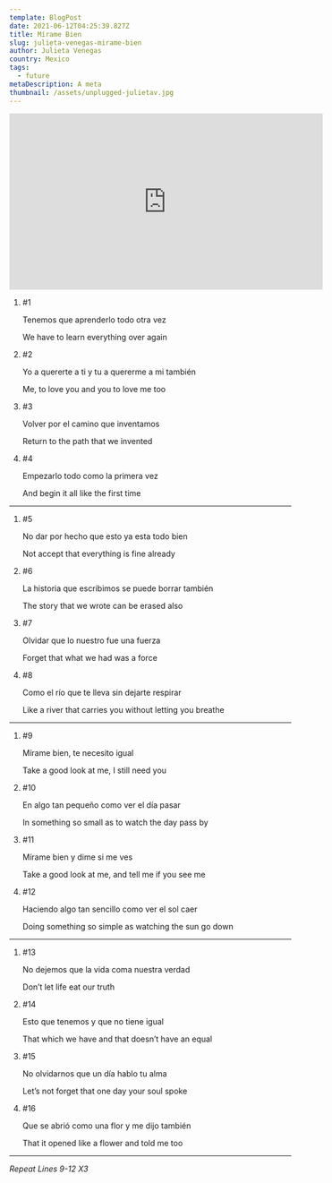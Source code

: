 ```yaml
---
template: BlogPost
date: 2021-06-12T04:25:39.827Z
title: Mírame Bien
slug: julieta-venegas-mirame-bien
author: Julieta Venegas
country: Mexico
tags:
  - future
metaDescription: A meta
thumbnail: /assets/unplugged-julietav.jpg
---
```

<iframe width="560" height="315" src="https://www.youtube.com/embed/tC_p0KJCNow" frameborder="0" allow="accelerometer; autoplay; encrypted-media; gyroscope; picture-in-picture" allowfullscreen></iframe>

1. \#1

   Tenemos que aprenderlo todo otra vez

   We have to learn everything over again
2. \#2

   Yo a quererte a ti y tu a quererme a mi también

   Me, to love you and you to love me too
3. \#3

   Volver por el camino que inventamos

   Return to the path that we invented
4. \#4

   Empezarlo todo como la primera vez

   And begin it all like the first time

- - -

1. \#5

   No dar por hecho que esto ya esta todo bien

   Not accept that everything is fine already
2. \#6

   La historia que escribimos se puede borrar también

   The story that we wrote can be erased also
3. \#7

   Olvidar que lo nuestro fue una fuerza

   Forget that what we had was a force
4. \#8

   Como el río que te lleva sin dejarte respirar

   Like a river that carries you without letting you breathe

- - -

1. \#9

   Mírame bien, te necesito igual

   Take a good look at me, I still need you
2. \#10

   En algo tan pequeño como ver el día pasar

   In something so small as to watch the day pass by
3. \#11

   Mírame bien y dime si me ves

   Take a good look at me, and tell me if you see me
4. \#12

   Haciendo algo tan sencillo como ver el sol caer

   Doing something so simple as watching the sun go down

- - -

1. \#13

   No dejemos que la vida coma nuestra verdad

   Don’t let life eat our truth
2. \#14

   Esto que tenemos y que no tiene igual

   That which we have and that doesn’t have an equal
3. \#15

   No olvidarnos que un día hablo tu alma

   Let’s not forget that one day your soul spoke
4. \#16

   Que se abrió como una flor y me dijo también

   That it opened like a flower and told me too

- - -

*Repeat Lines 9-12 X3*